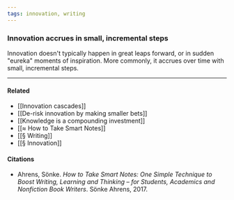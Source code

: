 ```yaml
---
tags: innovation, writing
---
```

### Innovation accrues in small, incremental steps

Innovation doesn't typically happen in great leaps forward, or in sudden "eureka" moments of inspiration. More commonly, it accrues over time with small, incremental steps.

---

#### Related

-   [[Innovation cascades]]
-   [[De-risk innovation by making smaller bets]]
-   [[Knowledge is a compounding investment]]
-   [[≈ How to Take Smart Notes]]
-   [[§ Writing]]
-   [[§ Innovation]]

#### Citations

-   Ahrens, Sönke. _How to Take Smart Notes: One Simple Technique to Boost Writing, Learning and Thinking – for Students, Academics and Nonfiction Book Writers_. Sönke Ahrens, 2017.
